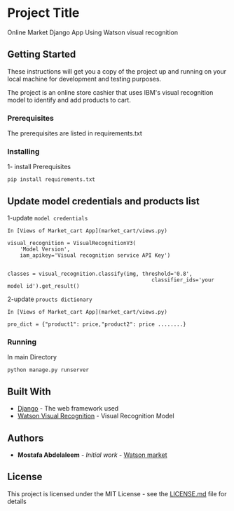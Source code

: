 # Project Title

Online Market Django App Using Watson visual recognition

## Getting Started

These instructions will get you a copy of the project up and running on your local machine for development and testing purposes.

The project is an online store cashier that uses IBM's visual recognition model to identify and add products to cart.

### Prerequisites

The prerequisites are listed in requirements.txt


### Installing

1- install Prerequisites


```
pip install requirements.txt
```


## Update model credentials and products list

1-update `model credentials`

    In [Views of Market_cart App](market_cart/views.py)
    
```
visual_recognition = VisualRecognitionV3(
    'Model Version',
    iam_apikey='Visual recognition service API Key')
    
    
classes = visual_recognition.classify(img, threshold='0.8',
                                              classifier_ids='your model id').get_result()
```
2-update `proucts dictionary`

    In [Views of Market_cart App](market_cart/views.py)
    
```
pro_dict = {"product1": price,"product2": price ........}

```

### Running 

In main Directory

```
python manage.py runserver
```


## Built With

* [Django](https://docs.djangoproject.com/en/3.0/) - The web framework used
* [Watson Visual Recognition](https://cloud.ibm.com/catalog/services/visual-recognition) - Visual Recognition Model


## Authors

* **Mostafa Abdelaleem** - *Initial work* - [Watson market](https://github.com/mostafa3m/WatsonMarket)

## License

This project is licensed under the MIT License - see the [LICENSE.md](LICENSE.md) file for details
